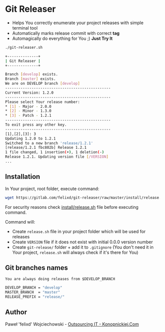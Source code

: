# Git Releaser

* Helps You correctly enumerate your project releases with simple terminal tool
* Automatically marks release commit with correct **tag**
* Automagically do everything for You ;)  **Just Try It**

```bash
./git-releaser.sh

+--------------+
| Git Releaser |
+--------------+

Branch [develop] exists.
Branch [master] exists.
We are on DEVELOP branch [develop]
------------------------------------------------
Current Version: 1.2.0
------------------------------------------------
Please select Your release number:
* [1] - Major - 2.0.0
* [2] - Minor - 1.3.0
* [3] - Patch - 1.2.1
------------------------------------------------
To exit press any other key.
------------------------------------------------
[1],[2],[3]: 3
Updating 1.2.0 to 1.2.1
Switched to a new branch 'release/1.2.1'
[release/1.2.1 fbc802b] Release 1.2.1
1 file changed, 1 insertion(+), 1 deletion(-)
Release 1.2.1. Updating version file [/VERSION]
...
```

## Installation

In Your project, root folder, execute command:

```bash
wget https://gitlab.com/felixd/git-releaser/raw/master/install/release.sh && bash release.sh
```

For security reasons check [install/release.sh](install/release.sh) file before executing command.

Command will:
* Create `release.sh` file in your project folder which will be used for releases
* Create `VERSION` file if it does not exist with initial 0.0.0 version number
* Create `git-release/` folder + add it to `.gitignore` (You don't need it in Your project, `release.sh` will always check if it's there for You)

## Git branches names

`You are always doing releases from $DEVELOP_BRANCH`

```bash
DEVELOP_BRANCH = "develop"
MASTER_BRANCH  = "master"
RELEASE_PREFIX = "release/"
```

## Author

Paweł 'felixd' Wojciechowski - [Outsourcing IT - Konopnickiej.Com](http://konopnickiej.com)
